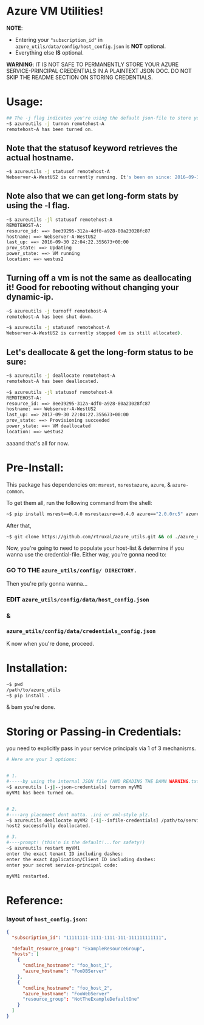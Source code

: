 Azure VM Utilities!
===================
**NOTE**:
 - Entering your `"subscription_id"` in `azure_utils/data/config/host_config.json` is **NOT** optional.
 - Everything else **IS** optional.

**WARNING**:
IT IS NOT SAFE TO PERMANENTLY STORE YOUR AZURE SERVICE-PRINCIPAL CREDENTIALS IN A PLAINTEXT JSON DOC.
DO NOT SKIP THE README SECTION ON STORING CREDENTIALS.

# Usage:

```sh
## The -j flag indicates you're using the default json-file to store your AAD service-principal credentials.
~$ azureutils -j turnon remotehost-A
remotehost-A has been turned on.
```

## Note that the statusof keyword retrieves the actual hostname.
```sh
~$ azureutils -j statusof remotehost-A
Webserver-A-WestUS2 is currently running. It's been on since: 2016-09-30 22:04:22.355673+00:00
```

## Note also that we can get long-form stats by using the -l flag.
```sh
~$ azureutils -jl statusof remotehost-A
REMOTEHOST-A:
resource_id: ==> 8ee39295-312a-4df0-a928-80a23028fc87
hostname: ==> Webserver-A-WestUS2
last_up: ==> 2016-09-30 22:04:22.355673+00:00
prov_state: ==> Updating
power_state: ==> VM running
location: ==> westus2
```

## Turning off a vm is not the same as deallocating it! Good for rebooting without changing your dynamic-ip.
```sh
~$ azureutils -j turnoff remotehost-A
remotehost-A has been shut down.

~$ azureutils -j statusof remotehost-A
Webserver-A-WestUS2 is currently stopped (vm is still allocated).
```

## Let's deallocate & get the long-form status to be sure:
```sh
~$ azureutils -j deallocate remotehost-A
remotehost-A has been deallocated.

~$ azureutils -jl statusof remotehost-A
REMOTEHOST-A:
resource_id: ==> 8ee39295-312a-4df0-a928-80a23028fc87
hostname: ==> Webserver-A-WestUS2
last_up: ==> 2017-09-30 22:04:22.355673+00:00
prov_state: ==> Provisioning succeeded
power_state: ==> VM deallocated
location: ==> westus2
```

aaaand that's all for now.

# Pre-Install:

This package has dependencies on: `msrest`, `msrestazure`, `azure`, & `azure-common`.

To get them all, run the following command from the shell:
```sh
~$ pip install msrest==0.4.0 msrestazure==0.4.0 azure=="2.0.0rc5" azure-common==1.1.4
```
After that,
```sh
~$ git clone https://github.com/rtruxal/azure_utils.git && cd ./azure_utils
```
Now, you're going to need to populate your host-list & determine if you wanna use the credential-file.
Either way, you're gonna need to:
### **GO TO THE `azure_utils/config/ DIRECTORY.`**
Then you're prly gonna wanna...
### EDIT `azure_utils/config/data/host_config.json`
### &
### `azure_utils/config/data/credentials_config.json`

K now when you're done, proceed.


# Installation:
```sh
~$ pwd
/path/to/azure_utils
~$ pip install .
```
& bam you're done.

# Storing or Passing-in Credentials:

   you need to explicitly pass in your service principals via 1 of 3 mechanisms.

```sh
# Here are your 3 options:


# 1.
#-----by using the internal JSON file (AND READING THE DAMN WARNING.txt)
~$ azureutils [-j|--json-credentials] turnon myVM1
myVM1 has been turned on.


# 2.
#----arg placement dont matta. .ini or xml-style plz.
~$ azureutils deallocate myVM2 [-i|--infile-credentials] /path/to/service/principal/credentials.txt
host2 successfully deallocated.

# 3.
#----prompt! (this'n is the default!...for safety!)
~$ azureutils restart myVM1
enter the exact tenant ID including dashes:
enter the exact Application/Client ID including dashes:
enter your secret service-principal code:

myVM1 restarted.
```


# Reference:

### layout of `host_config.json`:
```json
{
  "subscription_id": "11111111-1111-1111-111-111111111111",

  "default_resource_group": "ExampleResourceGroup",
  "hosts": [
    {
      "cmdline_hostname": "foo_host_1",
      "azure_hostname": "FooDBServer"
    },
    {
      "cmdline_hostname": "foo_host_2",
      "azure_hostname": "FooWebServer"
      "resource_group": "NotTheExampleDefaultOne"
    }
  ]
}

```
